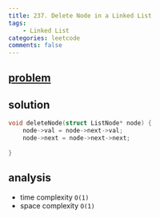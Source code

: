 ```yaml
---
title: 237. Delete Node in a Linked List
tags:  
    - Linked List
categories: leetcode
comments: false
---
```


## [problem](https://leetcode.com/problems/delete-node-in-a-linked-list/)

## solution 
```c++
void deleteNode(struct ListNode* node) {
    node->val = node->next->val;
    node->next = node->next->next;
    
}
```
## analysis
- time complexity `O(1)`
- space complexity `O(1)`